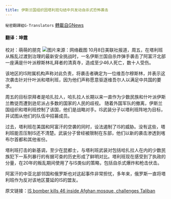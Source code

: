 ```yaml
---
title: 伊斯兰国组织因塔利班勾结中共发动自杀式恐怖袭击
---
```

`秘密翻譯組G-Translators` [轉載自GNews](https://gnews.org/zh-hans/1582788/)

#### 翻译：坤霆
校对：萌萌的朋克
![](https://assets.gnews.org/wp-content/uploads/2021/10/4-23-scaled.jpg)图片来源：网络截图
10月8日美联社报道，周五，在塔利班从叛乱过渡到治理的最新安全挑战时，一名伊斯兰国自杀炸弹手袭击了阿富汗北部一座满是什叶派穆斯林礼拜者的清真寺，造成至少46人死亡，数十人受伤。

该地区的IS附属机构声称对此负责，将袭击者确定为一位维吾尔穆斯林，并表示这次袭击针对什叶派和塔利班，因为他们声称愿意驱逐维吾尔人以满足中共国的要求。

周五的目标崇拜者是哈扎拉人，哈扎拉人长期以来一直作为少数民族和什叶派伊斯兰教徒而遭到逊尼派占多数的国家的人民的歧视。
随着外国军队的撤离，伊斯兰国组织和塔利班控制了该国，他们是战略对手。IS武装分子以塔利班阵地为目标，并试图从他们的队伍中招募成员。

过去，塔利班在美国和阿富汗的空袭的同时，设法遏制了IS的威胁。没有这些，塔利班能否压制IS还不清楚。武装分子曾经被限制在东部，他们以新的袭击渗透到喀布尔首都和其他省份。

塔利班打击的新基调，至少在昆都士，与塔利班武装对包括哈扎拉人在内的少数民族犯下一系列暴行的有据可查的历史形成了鲜明对比。塔利班现在感受到了执政的分量，在20年的叛乱期间使用了与IS类似的策略，包括自杀式爆炸和枪击伏击。

阿富汗的中亚北部邻国和俄罗斯也对这起事件非常担忧，多年来，俄罗斯一直将塔利班作为反对该地区蔓延的IS的盟友。

原文链接：[IS bomber kills 46 inside Afghan mosque, challenges Taliban](https://apnews.com/article/afghanistan-prayer-religion-2b9d9863da38661ba6fa186a72ac5352)
